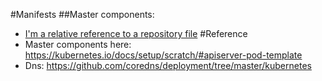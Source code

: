 #Manifests
##Master components:
* [I'm a relative reference to a repository file](dns.yml)
#Reference
* Master components here: https://kubernetes.io/docs/setup/scratch/#apiserver-pod-template
* Dns: https://github.com/coredns/deployment/tree/master/kubernetes
